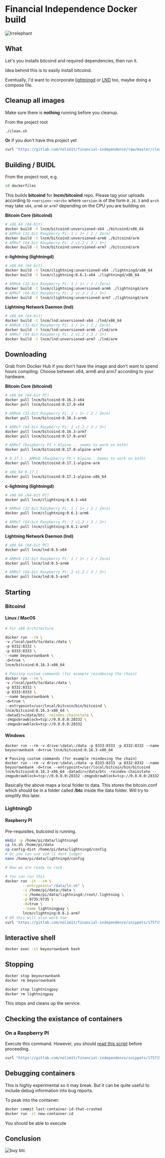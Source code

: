 # Financial Independence Docker build

![Irrelephant](https://gitlab.com/nolim1t/financial-independence/raw/master/irrelephant.png)


## What

Let's you installs bitcoind and required dependencies, then run it.

Idea behind this is to easily install bitcoind.

Eventually, I'd want to incorporate [lightningd](https://github.com/ElementsProject/lightning) or [LND](https://github.com/lightningnetwork/lnd) too, maybe doing a compose file.

## Cleanup all images

Make sure there is **nothing** running before you cleanup. 

From the project root

```bash
./clean.sh
```

**Or** if you don't have this project yet

```bash
curl "https://gitlab.com/nolim1t/financial-independence/raw/master/clean.sh" 2>/dev/null | sh
```

## Building / BUIDL

From the project root, e.g.
```bash
cd dockerfiles
```

This builds **bitcoind** for **lncm/bitcoind** repo. Please tag your uploads according to `<version>-<arch>` where `version` is of the form `0.16.3` and `arch` may take `x64`, `arm6` or `arm7` depending on the CPU you are building on.

**Bitcoin Core (bitcoind)**
```bash
# x86_64 (64-bit)
docker build -t lncm/bitcoind:unversioned-x64 ./bitcoind/x86_64
# ARMv6 (32-bit Raspberry Pi: 1 / 1+ / 2 / Zero) 
docker build -t lncm/bitcoind:unversioned-arm6 ./bitcoind/arm
# ARMv7 (64-bit Raspberry Pi: 2 v1.2 / 3 / 3+)
docker build -t lncm/bitcoind:unversioned-arm7 ./bitcoind/arm
```

**c-lightning (lightningd)**
```bash
# x86_64 (64-bit)
docker build -t lncm/clightning:unversioned-x64 ./lightningd/x86_64
docker build -t lncm/clightning:0.6.1-x64 ./lightningd/x86_64

# ARMv6 (32-bit Raspberry Pi: 1 / 1+ / 2 / Zero) 
docker build -t lncm/clightning:unversioned-arm6 ./lightningd/arm
# ARMv7 (64-bit Raspberry Pi: 2 v1.2 / 3 / 3+)
docker build -t lncm/clightning:unversioned-arm7 ./lightningd/arm
```

**Lightning Network Daemon (lnd)**
```bash
# x86_64 (64-bit)
docker build -t lncm/lnd:unversioned-x64 ./lnd/x86_64
# ARMv6 (32-bit Raspberry Pi: 1 / 1+ / 2 / Zero) 
docker build -t lncm/lnd:unversioned-arm6 ./lnd/arm
# ARMv7 (64-bit Raspberry Pi: 2 v1.2 / 3 / 3+)
docker build -t lncm/lnd:unversioned-arm7 ./lnd/arm
```

## Downloading

Grab from Docker Hub if you don't have the image and don't want to spend hours compiling. Choose between x64, arm6 and arm7 according to your hardware.

**Bitcoin Core (bitcoind)**
```bash
# x86_64 (64-bit PC)
docker pull lncm/bitcoind:0.16.3-x64
docker pull lncm/bitcoind:0.17.0-x64

# ARMv6 (32-bit Raspberry Pi: 1 / 1+ / 2 / Zero)
docker pull lncm/bitcoind:0.16.3-arm6

# ARMv7 (64-bit Raspberry Pi: 2 v1.2 / 3 / 3+)
docker pull lncm/bitcoind:0.16.3-arm7
docker pull lncm/bitcoind:0.17.0-arm7

# ARMv7 (Raspberry PI + Alpine .. seems to work on both)
docker pull lncm/bitcoind:0.17.0-alpine-arm7

# 0.17.1 - ARMv6 (Raspberry PI + Alpine.. Seems to work on both)
docker pull lncm/bitcoind:0.17.1-alpine-arm

# x86_64 0.17.1
docker pull lncm/bitcoind:0.17.1-alpine-x86_64

```

**c-lightning (lightningd)**
```bash
# x86_64 (64-bit PC)
docker pull lncm/clightning:0.6.1-x64

# ARMv6 (32-bit Raspberry Pi: 1 / 1+ / 2 / Zero)
docker pull lncm/clightning:0.6.1-arm6

# ARMv7 (64-bit Raspberry Pi: 2 v1.2 / 3 / 3+)
docker pull lncm/clightning:0.6.1-arm7
```

**Lightning Network Daemon (lnd)**
```bash
# x86_64 (64-bit PC)
docker pull lncm/lnd:0.5-x64

# ARMv6 (32-bit Raspberry Pi: 1 / 1+ / 2 / Zero)
docker pull lncm/lnd:0.5-arm6

# ARMv7 (64-bit Raspberry Pi: 2 v1.2 / 3 / 3+)
docker pull lncm/lnd:0.5-arm7
```

## Starting

### Bitcoind

#### Linux / MacOS
```bash
# For x86 Architecture

docker run --rm \
-v /local/path/to/data:/data \
-p 8332:8332 \
-p 8333:8333 \
--name beyourownbank \
-d=true \
lncm/bitcoind:0.16.3-x86_64

# Passing custom commands (for example reindexing the chain)
docker run --rm \
-v /local/path/to/data:/data \
-p 8332:8332 \
-p 8333:8333 \
--name beyourownbank \
-d=true \
--entrypoint=/usr/local/bitcoin/bin/bitcoind \
lncm/bitcoind:0.16.3-x86_64 \ 
-datadir=/data/btc -reindex-chainstate \
-zmqpubrawblock=tcp://0.0.0.0:28332 \
-zmqpubrawblock=tcp://0.0.0.0:28332
```

#### Windows

 ```
docker run --rm -v drive:\data\:/data -p 8333:8333 -p 8332:8332 --name beyourownbank -d=true lncm/bitcoind:0.16.3-x86_64

# Passing custom commands (for example reindexing the chain)
docker run --rm -v drive:\data\:/data -p 8333:8333 -p 8332:8332 --name beyourownbank -d=true --entrypoint=/usr/local/bitcoin/bin/bitcoind lncm/bitcoind:0.16.3-x86_64 -datadir=/data/btc -reindex-chainstate --zmqpubrawblock=tcp://0.0.0.0:28332 -zmqpubrawblock=tcp://0.0.0.0:28332
```

Basically the above maps a local folder to data. This stores the bitcoin.conf which should be in a folder called **/btc** inside the data folder. Will try to simplify this later.

### LightningD

#### Raspberry PI

Pre-requisites, butcoind is running.

```bash
mkdir -p /home/pi/data/lightningd
cp ln.sh /home/pi/data
cp config-dist /home/pi/data/lightningd/config
# Or you can use vim (I dont judge)
nano /home/pi/data/lightningd/config

# Now we are ready to rock

# You can run this
docker run -it --rm \
        --entrypoint="/data/ln.sh" \
        -v /home/pi/data:/data \
        -v /home/pi/data/lightningd:/root/.lightning \
        -p 9735:9735 \
        -d=true \
        --name lightningpay \
        lncm/clightning:0.6.1-arm7
# OR this will also work too
curl "https://gitlab.com/nolim1t/financial-independence/snippets/1757158/raw" 2>/dev/null | bash
```

## Interactive shell

```bash
docker exec -it beyourownbank bash
```

## Stopping

```bash
docker stop beyourownbank
docker rm beyourownbank

docker stop lightningpay
docker rm lightningpay
```

This stops and cleans up the service.

## Checking the existance of containers

### On a Raspberry PI

Execute this command. However, you should [read this script](https://gitlab.com/nolim1t/financial-independence/snippets/1757158) before proceeding.

```bash
curl "https://gitlab.com/nolim1t/financial-independence/snippets/1757158/raw" 2>/dev/null | bash
```

## Debugging containers

This is highly experimental so it may break. But it can be quite useful to include debug information into bug reports.

To peak into the container:

```bash
docker commit last-container-id-that-crashed
docker run -it new-container-id
```

You should be able to execute

## Conclusion

![buy btc](https://gitlab.com/nolim1t/financial-independence/raw/62573d151635e0170711bd9a7d45bb7e93299e2a/buybtc.png)

